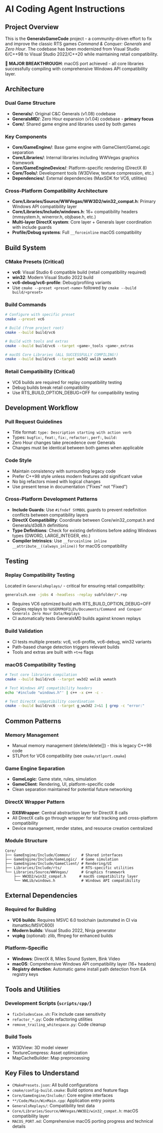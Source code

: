 # AI Coding Agent Instructions

## Project Overview

This is the **GeneralsGameCode** project - a community-driven effort to fix and improve the classic RTS games *Command & Conquer: Generals* and *Zero Hour*. The codebase has been modernized from Visual Studio 6/C++98 to Visual Studio 2022/C++20 while maintaining retail compatibility.

**🎉 MAJOR BREAKTHROUGH**: macOS port achieved - all core libraries successfully compiling with comprehensive Windows API compatibility layer.

## Architecture

### Dual Game Structure
- **Generals/**: Original C&C Generals (v1.08) codebase
- **GeneralsMD/**: Zero Hour expansion (v1.04) codebase - **primary focus**
- **Core/**: Shared game engine and libraries used by both games

### Key Components
- **Core/GameEngine/**: Base game engine with GameClient/GameLogic separation
- **Core/Libraries/**: Internal libraries including WWVegas graphics framework
- **Core/GameEngineDevice/**: Platform-specific rendering (DirectX 8)
- **Core/Tools/**: Development tools (W3DView, texture compression, etc.)
- **Dependencies/**: External dependencies (MaxSDK for VC6, utilities)

### Cross-Platform Compatibility Architecture
- **Core/Libraries/Source/WWVegas/WW3D2/win32_compat.h**: Primary Windows API compatibility layer
- **Core/Libraries/Include/windows.h**: 16+ compatibility headers (mmsystem.h, winerror.h, objbase.h, etc.)
- **Multi-layer DirectX system**: Core layer + Generals layer coordination with include guards
- **Profile/Debug systems**: Full `__forceinline` macOS compatibility

## Build System

### CMake Presets (Critical)
- **vc6**: Visual Studio 6 compatible build (retail compatibility required)
- **win32**: Modern Visual Studio 2022 build
- **vc6-debug/vc6-profile**: Debug/profiling variants
- Use `cmake --preset <preset-name>` followed by `cmake --build build/<preset>`

### Build Commands
```bash
# Configure with specific preset
cmake --preset vc6

# Build (from project root)
cmake --build build/vc6

# Build with tools and extras
cmake --build build/vc6 --target <game>_tools <game>_extras

# macOS Core Libraries (ALL SUCCESSFULLY COMPILING!)
cmake --build build/vc6 --target ww3d2 wwlib wwmath
```

### Retail Compatibility (Critical)
- VC6 builds are required for replay compatibility testing
- Debug builds break retail compatibility  
- Use RTS_BUILD_OPTION_DEBUG=OFF for compatibility testing

## Development Workflow

### Pull Request Guidelines
- Title format: `type: Description starting with action verb`
- Types: `bugfix:`, `feat:`, `fix:`, `refactor:`, `perf:`, `build:`
- Zero Hour changes take precedence over Generals
- Changes must be identical between both games when applicable

### Code Style
- Maintain consistency with surrounding legacy code
- Prefer C++98 style unless modern features add significant value
- No big refactors mixed with logical changes
- Use present tense in documentation ("Fixes" not "Fixed")

### Cross-Platform Development Patterns
- **Include Guards**: Use `#ifndef SYMBOL` guards to prevent redefinition conflicts between compatibility layers
- **DirectX Compatibility**: Coordinate between Core/win32_compat.h and Generals/d3d8.h definitions
- **Type Definitions**: Check for existing definitions before adding Windows types (DWORD, LARGE_INTEGER, etc.)
- **Compiler Intrinsics**: Use `__forceinline inline __attribute__((always_inline))` for macOS compatibility

## Testing

### Replay Compatibility Testing
Located in `GeneralsReplays/` - critical for ensuring retail compatibility:
```bash
generalszh.exe -jobs 4 -headless -replay subfolder/*.rep
```
- Requires VC6 optimized build with RTS_BUILD_OPTION_DEBUG=OFF
- Copies replays to `%USERPROFILE%/Documents/Command and Conquer Generals Zero Hour Data/Replays`
- CI automatically tests GeneralsMD builds against known replays

### Build Validation
- CI tests multiple presets: vc6, vc6-profile, vc6-debug, win32 variants
- Path-based change detection triggers relevant builds
- Tools and extras are built with `+t+e` flags

### macOS Compatibility Testing
```bash
# Test core libraries compilation
cmake --build build/vc6 --target ww3d2 wwlib wwmath

# Test Windows API compatibility headers
echo '#include "windows.h"' | c++ -x c++ -c -

# Test DirectX compatibility coordination
cmake --build build/vc6 --target g_ww3d2 2>&1 | grep -c "error:"
```

## Common Patterns

### Memory Management
- Manual memory management (delete/delete[]) - this is legacy C++98 code
- STLPort for VC6 compatibility (see `cmake/stlport.cmake`)

### Game Engine Separation
- **GameLogic**: Game state, rules, simulation
- **GameClient**: Rendering, UI, platform-specific code
- Clean separation maintained for potential future networking

### DirectX Wrapper Pattern
- **DX8Wrapper**: Central abstraction layer for DirectX 8 calls
- All DirectX calls go through wrapper for stat tracking and cross-platform compatibility
- Device management, render states, and resource creation centralized

### Module Structure
```
Core/
├── GameEngine/Include/Common/     # Shared interfaces
├── GameEngine/Include/GameLogic/  # Game simulation
├── GameEngine/Include/GameClient/ # Rendering/UI
├── Libraries/Include/rts/         # RTS-specific utilities
└── Libraries/Source/WWVegas/      # Graphics framework
    ├── WW3D2/win32_compat.h      # macOS compatibility layer
    └── WWLib/windows.h            # Windows API compatibility
```

## External Dependencies

### Required for Building
- **VC6 builds**: Requires MSVC 6.0 toolchain (automated in CI via itsmattkc/MSVC600)
- **Modern builds**: Visual Studio 2022, Ninja generator
- **vcpkg** (optional): zlib, ffmpeg for enhanced builds

### Platform-Specific
- **Windows**: DirectX 8, Miles Sound System, Bink Video
- **macOS**: Comprehensive Windows API compatibility layer (16+ headers)
- **Registry detection**: Automatic game install path detection from EA registry keys

## Tools and Utilities

### Development Scripts (`scripts/cpp/`)
- `fixInludesCase.sh`: Fix include case sensitivity
- `refactor_*.py`: Code refactoring utilities
- `remove_trailing_whitespace.py`: Code cleanup

### Build Tools
- W3DView: 3D model viewer
- TextureCompress: Asset optimization
- MapCacheBuilder: Map preprocessing

## Key Files to Understand
- `CMakePresets.json`: All build configurations
- `cmake/config-build.cmake`: Build options and feature flags
- `Core/GameEngine/Include/`: Core engine interfaces
- `**/Code/Main/WinMain.cpp`: Application entry points
- `GeneralsReplays/`: Compatibility test data
- `Core/Libraries/Source/WWVegas/WW3D2/win32_compat.h`: macOS compatibility layer
- `MACOS_PORT.md`: Comprehensive macOS porting progress and technical details